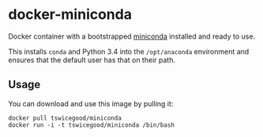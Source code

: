 # docker-miniconda

Docker container with a bootstrapped [miniconda][] installed and ready to use.

This installs ``conda`` and Python 3.4 into the ``/opt/anaconda`` environment
and ensures that the default user has that on their path.


Usage
-----
You can download and use this image by pulling it:

    docker pull tswicegood/miniconda
    docker run -i -t tswicegood/miniconda /bin/bash


[miniconda]: http://conda.pydata.org/miniconda.html
